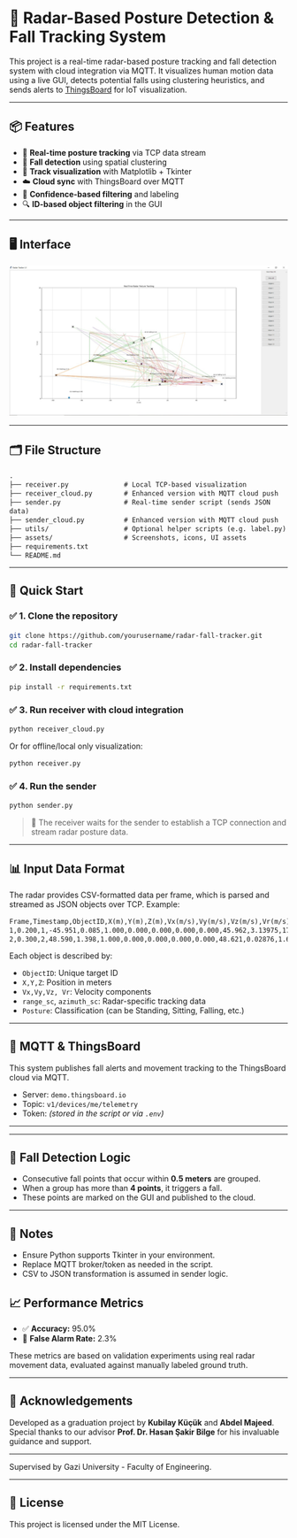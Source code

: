 
# 🧠 Radar-Based Posture Detection & Fall Tracking System

This project is a real-time radar-based posture tracking and fall detection system with cloud integration via MQTT. It visualizes human motion data using a live GUI, detects potential falls using clustering heuristics, and sends alerts to [ThingsBoard](https://demo.thingsboard.io/) for IoT visualization.

---

## 📦 Features

- 📡 **Real-time posture tracking** via TCP data stream  
- 🎯 **Fall detection** using spatial clustering  
- 🧭 **Track visualization** with Matplotlib + Tkinter  
- ☁️ **Cloud sync** with ThingsBoard over MQTT  
- 🧪 **Confidence-based filtering** and labeling  
- 🔍 **ID-based object filtering** in the GUI

---

## 🖥️ Interface

<img src="assets/ui_preview.png" alt="Radar UI" width="700">

---

## 🗂️ File Structure

```
.
├── receiver.py              # Local TCP-based visualization
├── receiver_cloud.py        # Enhanced version with MQTT cloud push
├── sender.py                # Real-time sender script (sends JSON data)
├── sender_cloud.py          # Enhanced version with MQTT cloud push
├── utils/                   # Optional helper scripts (e.g. label.py)
├── assets/                  # Screenshots, icons, UI assets
├── requirements.txt
└── README.md
```

---

## 🚀 Quick Start

### ✅ 1. Clone the repository

```bash
git clone https://github.com/yourusername/radar-fall-tracker.git
cd radar-fall-tracker
```

### ✅ 2. Install dependencies

```bash
pip install -r requirements.txt
```

### ✅ 3. Run receiver with cloud integration

```bash
python receiver_cloud.py
```

Or for offline/local only visualization:

```bash
python receiver.py
```

### ✅ 4. Run the sender

```bash
python sender.py
```

> 🔁 The receiver waits for the sender to establish a TCP connection and stream radar posture data.

---

## 📊 Input Data Format

The radar provides CSV-formatted data per frame, which is parsed and streamed as JSON objects over TCP. Example:

```csv
Frame,Timestamp,ObjectID,X(m),Y(m),Z(m),Vx(m/s),Vy(m/s),Vz(m/s),Vr(m/s),range_sc(m),azimuth_sc(rad),azimuth_sc(deg),Posture
1,0.200,1,-45.951,0.085,1.000,0.000,0.000,0.000,0.000,45.962,3.13975,179.89,Standing
2,0.300,2,48.590,1.398,1.000,0.000,0.000,0.000,0.000,48.621,0.02876,1.65,Standing
```

Each object is described by:

- `ObjectID`: Unique target ID
- `X,Y,Z`: Position in meters
- `Vx,Vy,Vz, Vr`: Velocity components
- `range_sc`, `azimuth_sc`: Radar-specific tracking data
- `Posture`: Classification (can be Standing, Sitting, Falling, etc.)

---

## 📡 MQTT & ThingsBoard

This system publishes fall alerts and movement tracking to the ThingsBoard cloud via MQTT.

- Server: `demo.thingsboard.io`
- Topic: `v1/devices/me/telemetry`
- Token: *(stored in the script or via `.env`)*

---

---

## 🧠 Fall Detection Logic

- Consecutive fall points that occur within **0.5 meters** are grouped.
- When a group has more than **4 points**, it triggers a fall.
- These points are marked on the GUI and published to the cloud.

---

## 📌 Notes

- Ensure Python supports Tkinter in your environment.
- Replace MQTT broker/token as needed in the script.
- CSV to JSON transformation is assumed in sender logic.


## 📈 Performance Metrics

- ✅ **Accuracy:** 95.0%  
- 🚨 **False Alarm Rate:** 2.3%  

These metrics are based on validation experiments using real radar movement data, evaluated against manually labeled ground truth.

---

## 🙌 Acknowledgements

Developed as a graduation project by **Kubilay Küçük** and **Abdel Majeed**.  
Special thanks to our advisor **Prof. Dr. Hasan Şakir Bilge** for his invaluable guidance and support.

---

Supervised by Gazi University - Faculty of Engineering.

---

## 📄 License

This project is licensed under the MIT License.
